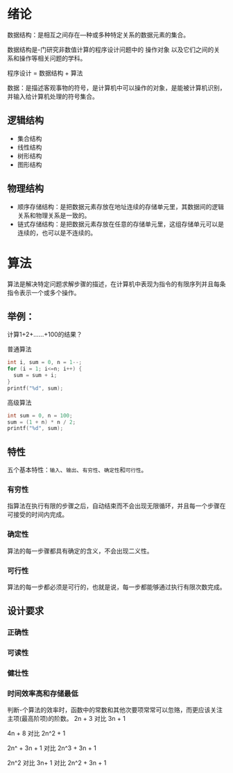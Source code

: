 # 绪论
数据结构：是相互之间存在—种或多种特定关系的数据元素的集合。

数据结构是-门研究非数值计算的程序设计问题中的 操作对象 以及它们之间的关系和操作等相关问题的学科。

程序设计 = 数据结构 + 算法

数据：是描述客观事物的符号，是计算机中可以操作的对象，是能被计算机识别，并输入给计算机处理的符号集合。


## 逻辑结构

- 集合结构
- 线性结构
- 树形结构
- 图形结构

## 物理结构

- 顺序存储结构：是把数据元素存放在地址连续的存储单元里，其数据间的逻辑关系和物理关系是一致的。
- 链式存储结构：是把数据元素存放在任意的存储单元里，这组存储单元可以是连续的，也可以是不连续的。

# 算法

算法是解决特定问题求解步骤的描述，在计算机中表现为指令的有限序列并且每条指令表示一个或多个操作。

## 举例：

计算1+2+......+100的结果？

普通算法

```c
int i, sum = 0, n = 1--;
for (i = 1; i<=n; i++) {
  sum = sum + i;
}
printf("%d", sum);
```

高级算法

```c
int sum = 0, n = 100;
sum = (1 + n) * n / 2;
printf("%d", sum);
```

## 特性

五个基本特性：`输入`、`输出`、`有穷性`、`确定性`和`可行性`。

### 有穷性

指算法在执行有限的步骤之后，自动结束而不会出现无限循环，并且每一个步骤在可接受的时间内完成。

### 确定性

算法的每一步骤都具有确定的含义，不会出现二义性。

### 可行性

算法的每一步都必须是可行的，也就是说，每一步都能够通过执行有限次数完成。



## 设计要求

### 正确性

### 可读性

### 健壮性

### 时间效率高和存储最低


判断-个算法的效率时，函数中的常数和其他次要项常常可以忽赂，而更应该关注主项(最高阶项)的阶数。
2n + 3 对比 3n + 1

4n + 8 对比 2n^2 + 1

2n^ + 3n + 1 对比 2n^3 + 3n + 1

2n^2 对比 3n+ 1 对比 2n^2 + 3n + 1
